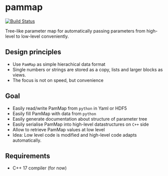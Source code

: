 # pammap
[![Build Status](https://travis-ci.org/mfherbst/pammap.svg?branch=master)](https://travis-ci.org/mfherbst/pammap)

Tree-like parameter map for automatically passing parameters from
high-level to low-level conveniently.

## Design principles
- Use `PamMap` as simple hierachical data format
- Single numbers or strings are stored as a copy, lists and larger blocks as views.
- The focus is not on speed, but convenience

## Goal
- Easily read/write PamMap from `python` in Yaml or HDF5
- Easily fill PamMap with data from `python`
- Easily generate documentation about structure of parameter tree
- Easily serialise PamMap into high-level datastructures on `C++` side
- Allow to retrieve PamMap values at low level
- Idea: Low level code is modified and high-level code adapts automatically.

## Requirements
- C++ 17 compiler (for now)
